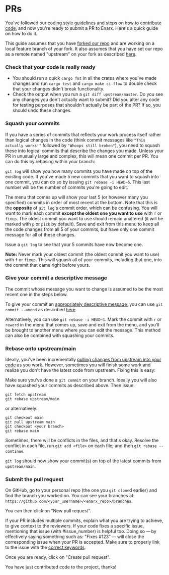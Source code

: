 # PRs

You've followed our [coding style guidelines](Coding-style) and steps on [how to contribute code](Code#working-on-the-code), and now you're ready to submit a PR to Enarx. Here's a quick guide on how to do it.

This guide assumes that you have [forked our repo](https://help.github.com/en/github/getting-started-with-github/fork-a-repo) and are working on a local feature branch of your fork. It also assumes that you have set our repo as a remote named "upstream" on your fork as described [here](Code#on-your-local-machine).

### Check that your code is really ready

* You should run a quick `cargo fmt` in all the crates where you've made changes and run `cargo test` and `cargo make ci-flow` to double check that your changes didn't break functionality.
* Check the output when you run a `git diff upstream/master`. Do you see any changes you don't actually want to submit? Did you alter any code for testing purposes that shouldn't actually be part of the PR? If so, you should undo these changes.

### Squash your commits

If you have a series of commits that reflects your work process itself rather than logical changes in the code (think commit messages like `"This actually works!"` followed by `"Whoops still broken"`), you need to squash these into logical commits that describe the changes you made. Unless your PR in unusually large and complex, this will mean one commit per PR. You can do this by rebasing within your branch:

`git log` will show you how many commits you have made on top of the existing code. If you've made 5 new commits that you want to squash into one commit, you can do so by issuing `git rebase -i HEAD~5`. This last number will be the number of commits you're going to edit.

The menu that comes up will show your last 5 (or however many you specified) commits in order of most recent at the bottom. Note that this is the **opposite** of `git log`'s commit order, which can be confusing. You will want to mark each commit **except the oldest one you want to use** with `f` or `fixup`. The oldest commit you want to use should remain unaltered (it will be marked with `p` or `pick` by default). Save and exit from this menu to keep all the code changes from all 5 of your commits, but have only one commit message for all of these changes.

Issue a `git log` to see that your 5 commits have now become one.

**Note:** Never mark your oldest commit (the oldest commit you want to use) with `f` or `fixup`. This will squash all of your commits, including that one, into the commit that came right before yours.

### Give your commit a descriptive message

The commit whose message you want to change is assumed to be the most recent one in the steps below. 

To give your commit an [appropriately descriptive message](https://chris.beams.io/posts/git-commit/), you can use `git commit --amend` as described [here](https://help.github.com/en/github/committing-changes-to-your-project/changing-a-commit-message).

Alternatively, you can use `git rebase -i HEAD~1`. Mark the commit with `r` or `reword` in the menu that comes up, save and exit from the menu, and you'll be brought to another menu where you can edit the message. This method can also be combined with squashing your commits.

### Rebase onto upstream/main

Ideally, you've been incrementally [pulling changes from upstream into your code](Code#keeping-your-code-up-to-date-with-the-projects-code) as you work. However, sometimes you will finish some work and realize you don't have the latest code from upstream. Fixing this is easy:

Make sure you've done a `git commit` on your branch. Ideally you will also have squashed your commits as described above. Then issue:

```
git fetch upstream
git rebase upstream/main
```

or alternatively:

```
git checkout main
git pull upstream main
git checkout <your branch>
git rebase main
```

Sometimes, there will be conflicts in the files, and that's okay. Resolve the conflict in each file, run `git add <file>` on each file, and then `git rebase --continue`.

`git log` should now show your commit(s) on top of the latest commits from `upstream/main`.

### Submit the pull request

On GitHub, go to your personal repo (the one you `git clone`d earlier) and find the branch you worked on. You can see your branches at: `https://github.com/<your_username>/<enarx_repo>/branches`.
 
You can then click on  "New pull request".
 
If your PR includes multiple commits, explain what you are trying to achieve, to give context to the reviewers.
If your code fixes a specific issue, mentioning that issue (with \#issue_number) is helpful too. Doing so — by effectively saying something such as: "Fixes #123" — will close the corresponding issue when your PR is accepted. Make sure to properly link to the issue with the [correct keywords](https://help.github.com/en/enterprise/2.16/user/github/managing-your-work-on-github/closing-issues-using-keywords).
 
Once you are ready, click on "Create pull request".
 
You have just contributed code to the project, thanks!